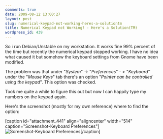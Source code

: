 ```yaml
---
comments: true
date: 2009-08-12 13:00:27
layout: post
slug: numerical-keypad-not-working-heres-a-solutiontm
title: Numerical Keypad not Working? - Here's a Solution(TM)
wordpress_id: 439
---
```


So i run Debian/Unstable on my workstation. It works fine 99% percent of the time but recently the numerical keypad stopped working. I have no idea what caused it but somehow the keyboard settings from Gnome have been modified.

The problem was that under "_System_" -> "_Preferences_" - > "_Keyboard_" under the "_Mouse Keys_" tab there's an option "_Pointer can be controlled using the keypad_". This option was checked.

Took me quite a while to figure this out but now I can happily type my numbers on the keypad again.

Here's the screenshot (mostly for my own reference) where to find the option:

[caption id="attachment_441" align="aligncenter" width="514" caption="Screenshot-Keyboard Preferences"]![Screenshot-Keyboard Preferences](http://serverhorror.files.wordpress.com/2009/08/screenshot-keyboard-preferences.png)[/caption]

